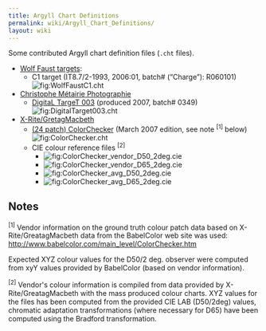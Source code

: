 ```yaml
---
title: Argyll Chart Definitions
permalink: wiki/Argyll_Chart_Definitions/
layout: wiki
---
```


Some contributed Argyll chart definition files (`.cht` files).

-   [Wolf Faust targets](http://www.targets.coloraid.de/):
    -   C1 target (IT8.7/2-1993, 2006:01, batch\# (“Charge”): R060101)  
        ![](WolfFaustC1.cht "fig:WolfFaustC1.cht")
-   [Christophe Métairie
    Photographie](http://www.christophe-metairie-photographie.com)
    -   [DigitaL TargeT
        003](http://pagesperso-orange.fr/christophe.metairie.photographie/eng%20digital%20target.html#The%20DigitaL%20TargeT)
        (produced 2007, batch\# 0349)  
        ![](DigitalTarget003.cht "fig:DigitalTarget003.cht")
-   [X-Rite/GretagMacbeth](http://www.xrite.com/product_overview.aspx?ID=820&Action=Specifications)
    -   [(24 patch)
        ColorChecker](http://www.babelcolor.com/main_level/ColorChecker.htm)
        (March 2007 edition, see note <sup>\[1\]</sup> below)  
        ![](ColorChecker.cht "fig:ColorChecker.cht")
    -   CIE colour reference files <sup>\[2\]</sup>
        -   ![](ColorChecker_vendor_D50_2deg.cie "fig:ColorChecker_vendor_D50_2deg.cie")
        -   ![](ColorChecker_vendor_D65_2deg.cie "fig:ColorChecker_vendor_D65_2deg.cie")
        -   ![](ColorChecker_avg_D50_2deg.cie "fig:ColorChecker_avg_D50_2deg.cie")
        -   ![](ColorChecker_avg_D65_2deg.cie "fig:ColorChecker_avg_D65_2deg.cie")

Notes
-----

<sup>\[1\]</sup> Vendor information on the ground truth colour patch
data based on X-Rite/GreatagMacbeth data from the BabelColor web site
was used: <http://www.babelcolor.com/main_level/ColorChecker.htm>

Expected XYZ colour values for the D50/2 deg. observer were computed
from xyY values provided by BabelColor (based on vendor information).

<sup>\[2\]</sup> Vendor's colour information is compiled from data
provided by X-Rite/GreatagMacbeth with the mass produced colour charts.
XYZ values for the files has been computed from the provided CIE LAB
(D50/2deg) values, chromatic adaptation transformations (where necessary
for D65) have been computed using the Bradford transformation.
